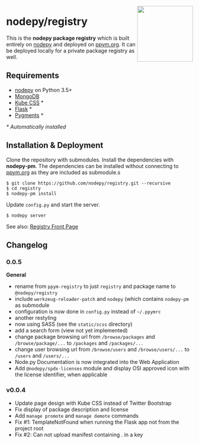 <img src="https://i.imgur.com/IfmOKFI.png" align="right" width="150px"></img>

# nodepy/registry

This is the **nodepy package registry**  which is built entirely on [nodepy]
and deployed on [ppym.org]. It can be deployed locally for a private package
registry as well.

  [nodepy]: https://github.com/nodepy/nodepy
  [ppym.org]: https://ppym.org

## Requirements

- [nodepy] on Python 3.5+
- [MongoDB](https://www.mongodb.com/)
- [Kube CSS](https://imperavi.com/kube/) \*
- [Flask](http://flask.pocoo.org/) \*
- [Pygments](http://pygments.org/) \*

*\* Automatically installed*

## Installation & Deployment

Clone the repository with submodules. Install the dependencies with
**nodepy-pm**. The dependencies can be installed without connecting to
[ppym.org] as they are included as submodule.s

    $ git clone https://github.com/nodepy/registry.git --recursive
    $ cd registry
    $ nodepy-pm install

Update `config.py` and start the server.

    $ nodepy server

See also: [Registry Front Page](resources/index.md)

## Changelog

### 0.0.5

__General__

- rename from `ppym-registry` to just `registry` and package name to `@nodepy/registry`
- include `werkzeug-reloader-patch` and `nodepy` (which contains `nodepy-pm`
  as submodule
- configuration is now done in `config.py` instead of `~/.ppymrc`
- another restyling
- now using SASS (see the `static/scss` directory)
- add a search form (view not yet implemented)
- change package browsing url from `/browse/packages` and `/browse/package/...`
  to `/packages` and `/packages/...`
- change user browsing url from `/browse/users` and `/browse/users/...`
  to `/users` and `/users/...`
- Node.py Documentation is now integrated into the Web Application
- Add `@nodepy/spdx-licenses` module and display OSI approved icon with
  the license identifier, when applicable

### v0.0.4

- Update page design with Kube CSS instead of Twitter Bootstrap
- Fix display of package description and license
- Add `manage promote` and `manage demote` commands
- Fix #1: TemplateNotFound when running the Flask app not from the project root
- Fix #2: Can not upload manifest containing . in a key
